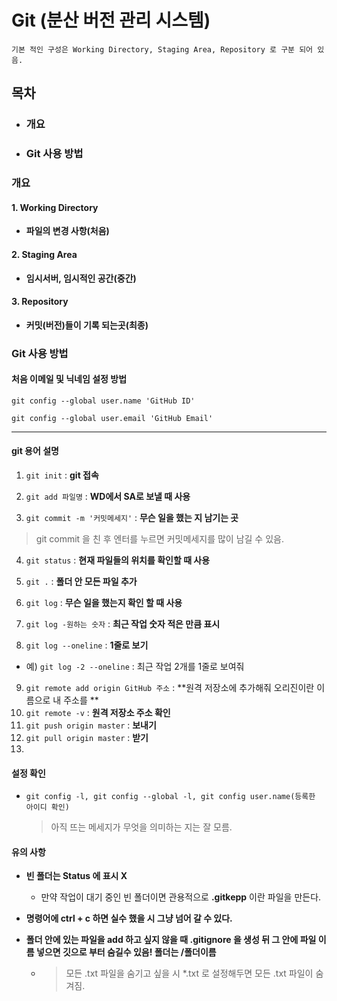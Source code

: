 # Git (분산 버전 관리 시스템)

`기본 적인 구성은 Working Directory, Staging Area, Repository 로 구분 되어 있음.`



## 목차

- ### 개요

- ### Git 사용 방법

### 개요



#### 1. Working Directory

- **파일의 변경 사항(처음)**

#### 2. Staging Area

- **임시서버, 임시적인 공간(중간)**

#### 3. Repository

- **커밋(버전)들이 기록 되는곳(최종)**



### Git 사용 방법

#### 처음 이메일 및 닉네임 설정 방법

```base
git config --global user.name 'GitHub ID'

git config --global user.email 'GitHub Email'
```

---

#### git 용어 설명

1. `git init` : **git 접속**

2. `git add 파일명` : **WD에서 SA로 보낼 때 사용**

3. `git commit -m '커밋메세지'` : **무슨 일을 했는 지 남기는 곳**

> git commit 을 친 후 엔터를 누르면 커밋메세지를 많이 남길 수 있음.

4. `git status` : **현재 파일들의 위치를 확인할 때 사용**

5. `git .` : **폴더 안 모든 파일 추가**

6. `git log` : **무슨 일을 했는지 확인 할 때 사용**

7. `git log -원하는 숫자` : **최근 작업 숫자 적은 만큼 표시**

8. `git log --oneline` : **1줄로 보기**

- 예) `git log -2 --oneline` : 최근 작업 2개를 1줄로 보여줘

9. `git remote add origin GitHub 주소` : **원격 저장소에 추가해줘 오리진이란 이름으로 내 주소를 **
10. `git remote -v` : **원격 저장소 주소 확인**
11. `git push origin master` : **보내기**
12. `git pull origin master` : **받기**
12. 

#### 설정 확인

- `git config -l, git config --global -l, git config user.name(등록한 아이디 확인)`

  > 아직 뜨는 메세지가 무엇을 의미하는 지는 잘 모름.



#### 유의 사항

- **빈 폴더는 Status 에 표시 X**

  -  만약 작업이 대기 중인 빈 폴더이면 관용적으로 **.gitkepp** 이란 파일을 만든다.

- **명령어에 ctrl + c 하면 실수 했을 시 그냥 넘어 갈 수 있다.**

- **폴더 안에 있는 파일을 add 하고 싶지 않을 때 .gitignore 을 생성 뒤 그 안에 파일 이름 넣으면 깃으로 부터 숨길수 있음! 폴더는 /폴더이름**

  - > 모든 .txt 파일을 숨기고 싶을 시 *.txt 로 설정해두면 모든 .txt 파일이 숨겨짐.